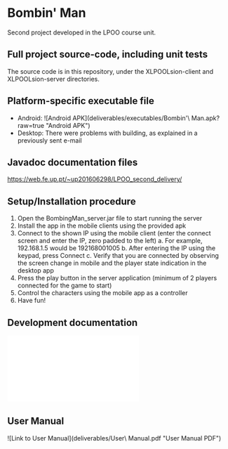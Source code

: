# Bombin' Man
Second project developed in the LPOO course unit.

## Full project source-code, including unit tests
The source code is in this repository, under the XLPOOLsion-client and XLPOOLsion-server directories.

## Platform-specific executable file
* Android: ![Android APK](deliverables/executables/Bombin'\ Man.apk?raw=true "Android APK")
* Desktop: There were problems with building, as explained in a previously sent e-mail

## Javadoc documentation files
https://web.fe.up.pt/~up201606298/LPOO_second_delivery/

## Setup/Installation procedure
1. Open the BombingMan_server.jar file to start running the server
2. Install the app in the mobile clients using the provided apk
3. Connect to the shown IP using the mobile client (enter the connect screen and enter the IP, zero padded to the left)
	a. For example, 192.168.1.5 would be 192168001005
	b. After entering the IP using the keypad, press Connect
	c. Verify that you are connected by observing the screen change in mobile and the player state indication in the desktop app
4. Press the play button in the server application (minimum of 2 players connected for the game to start)
5. Control the characters using the mobile app as a controller
6. Have fun!

## Development documentation
![Link to Development Documentation](deliverables/Development_Documentation.pdf "Development Documentation")

## User Manual
![Link to User Manual](deliverables/User\ Manual.pdf "User Manual PDF")

